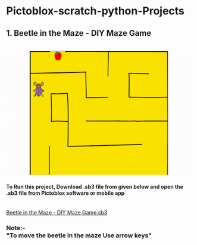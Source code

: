 # Pictoblox-scratch-python-Projects
<h2>1. Beetle in the Maze - DIY Maze Game</h2>
<br>
<img src="bettle-in-the-maze.gif" width="500" height="333">
<h4>To Run this project, Download .sb3 file from given below and open the .sb3 file from Pictoblox software or mobile app</h4>
<br>
<a href="Beetle in the Maze - DIY Maze Game.sb3">Beetle in the Maze - DIY Maze Game.sb3</a>
<h3><p>Note:- <br>
     "To move the beetle in the maze Use arrow keys"</p></h3>
